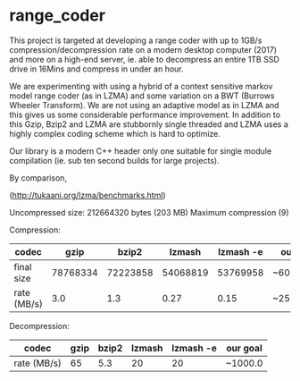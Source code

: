 # range_coder

This project is targeted at developing a range coder with up to 1GB/s compression/decompression rate on a modern desktop computer (2017)
and more on a high-end server, ie. able to decompress an entire 1TB SSD drive in 16Mins and compress in under an hour.

We are experimenting with using a hybrid of a context sensitive markov model range coder (as in LZMA) and some variation
on a BWT (Burrows Wheeler Transform). We are not using an adaptive model as in LZMA and this gives us some considerable
performance improvement. In addition to this Gzip, Bzip2 and LZMA are stubbornly single threaded and LZMA uses a highly
complex coding scheme which is hard to optimize.

Our library is a modern C++ header only one suitable for single module compilation (ie. sub ten second builds for large projects).

By comparison, 

(http://tukaani.org/lzma/benchmarks.html)

Uncompressed size: 212664320 bytes (203 MB)
Maximum compression (9)

Compression:

| codec | gzip | bzip2 | lzmash | lzmash -e | our goal |
| --- |  --- |  --- |  --- |  --- |  --- |
| final size | 78768334 | 72223858 | 54068819 | 53769958 | ~60000000 |
| rate (MB/s) | 3.0 | 1.3 | 0.27 | 0.15 | ~250.0 |

Decompression:

| codec | gzip | bzip2 | lzmash | lzmash -e | our goal |
| --- |  --- |  --- |  --- |  --- |  --- |
| rate (MB/s) | 65 | 5.3 | 20 |20 | ~1000.0 |

